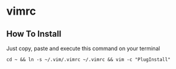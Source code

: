 # vimrc

## How To Install

Just copy, paste and execute this command on your terminal

`cd ~ && ln -s ~/.vim/.vimrc ~/.vimrc && vim -c "PlugInstall"`
